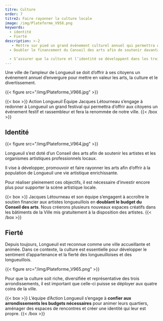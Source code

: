 ```yaml
---
titre: Culture
order: 7
titre2: Faire rayonner la culture locale
image: /img/Plateforme_V958.png
keywords:
  - identité
  - Fierté
description: >-2
   - Mettre sur pied un grand événement culturel annuel qui permettra d’offrir aux citoyens un événement festif et rassembleur
  - Doubler le financement du Conseil des arts afin de soutenir davantage d’artistes de Longueuil et créer de nouveaux espaces créatifs

  - S’assurer que la culture et l’identité se développent dans les trois arrondissements
---
```

Une ville de l’ampleur de Longueuil se doit d’offrir à ses citoyens un événement annuel d’envergure pour mettre en valeur les arts, la culture et le divertissement.

{{< figure src="/img/Plateforme_V966.jpg" >}}

{{< box >}}
Action Longueuil Équipe Jacques  Létourneau  s’engage à redonner à Longueuil un grand festival qui permettra d’offrir aux citoyens un événement festif et rassembleur et fera la renommée de notre ville.
{{< /box >}}

## Identité

{{< figure src="/img/Plateforme_V964.jpg" >}}

Longueuil s’est doté d’un Conseil des arts afin de soutenir les artistes et les organismes artistiques professionnels locaux.

Il vise à développer, promouvoir et faire rayonner les arts afin d’offrir à la population de Longueuil une vie artistique enrichissante.

Pour réaliser pleinement ces objectifs, il est nécessaire d’investir encore plus pour supporter la scène artistique locale.

{{< box >}}
Jacques Létourneau et son équipe s’engagent à accroître le soutien financier aux artistes longueuillois en **doublant le budget du Conseil des arts**. Nous créerons plusieurs nouveaux espaces créatifs dans les bâtiments de la Ville mis gratuitement à la disposition des artistes.
{{< /box >}}

## Fierté

Depuis toujours, Longueuil est reconnue comme une ville accueillante et animée. Dans ce contexte, la culture est essentielle pour développer le sentiment d’appartenance et la fierté des  longueuilloises  et des  longueuillois.

{{< figure src="/img/Plateforme_V965.png" >}}

Pour que la culture soit riche, diversifiée et représentative des trois arrondissements, il est important que celle-ci puisse se déployer aux quatre coins de la ville.

{{< box >}}
L’équipe d’Action Longueuil s’engage à **confier aux arrondissements les budgets nécessaires** pour animer leurs quartiers, aménager des espaces de rencontres et créer une identité qui leur est propre.
{{< /box >}}